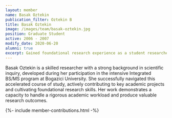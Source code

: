 ```yaml
---
layout: member
name: Basak Oztekin
publication_filter: Oztekin B
title: Basak Oztekin
image: /images/team/basak-oztekin.jpg
position: Graduate Student
active: 2006 - 2007
modify_date: 2020-06-20    
alumni: true
excerpt: Gained foundational research experience as a student researcher in the Integrated BS/MS program at Bogazici University.
---
```


<div class="card bg-light mb-3">
<div class="card-body">
<p class="card-text">
Basak Oztekin is a skilled researcher with a strong background in scientific inquiry, developed during her participation in the intensive Integrated BS/MS program at Bogazici University. She successfully navigated this accelerated course of study, actively contributing to key academic projects and cultivating foundational research skills. Her work demonstrates a capacity to handle a rigorous academic workload and produce valuable research outcomes.
</p>
</div>
</div>

{%- include member-contributions.html -%}